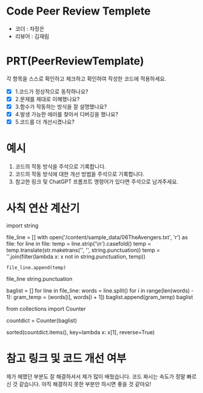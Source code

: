 # Code Peer Review Templete
- 코더 : 차정은  
- 리뷰어 : 김재림

# PRT(PeerReviewTemplate)
각 항목을 스스로 확인하고 체크하고 확인하여 작성한 코드에 적용하세요.
- [x] 1.코드가 정상적으로 동작하나요?
- [x] 2.문제를 제대로 이해했나요?
- [x] 3.함수가 작동하는 방식을 잘 설명했나요?
- [x] 4.발생 가능한 에러를 찾아서 디버깅을 했나요?
- [x] 5.코드를 더 개선시켰나요?

# 예시
1. 코드의 작동 방식을 주석으로 기록합니다.
2. 코드의 작동 방식에 대한 개선 방법을 주석으로 기록합니다.
3. 참고한 링크 및 ChatGPT 프롬프트 명령어가 있다면 주석으로 남겨주세요.

# 사칙 연산 계산기

import string

file_line = []
with open('/content/sample_data/06TheAvengers.txt', 'r') as file:
  for line in file:
    temp = line.strip('\n').casefold()
    temp = temp.translate(str.maketrans('', '', string.punctuation))
    temp = ''.join(filter(lambda x: x not in string.punctuation, temp))

    file_line.append(temp)
file_line
string.punctuation

baglist = []
for line in file_line:
  words = line.split()
  for i in range(len(words) - 1):
    gram_temp = (words[i], words[i + 1])
    baglist.append(gram_temp)
baglist


from collections import Counter

countdict = Counter(baglist)

sorted(countdict.items(), key=lambda x: x[1], reverse=True)

# 참고 링크 및 코드 개선 여부
 제가 헤맸던 부분도 잘 해결하셔서 제가 많이 배웠습니다.
 코드 짜시는 속도가 정말 빠르신 것 같습니다.
 아직 해결하지 못한 부분만 하시면 좋을 것 같아요!
